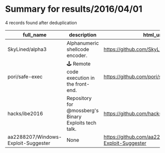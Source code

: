 
# Summary for results/2016/04/01
    
4 records found after deduplication

| full_name | description | html_url | matched_list | matched_count | pushed_at | size | stargazers_count | language | forks_count | vul_ids |
|-------------------------------------|-------------------------------------------------------|--------------------------------------------------------|---------------------------|-----------------|---------------------------|--------|--------------------|------------|---------------|-----------|
| SkyLined/alpha3 | Alphanumeric shellcode encoder. | https://github.com/SkyLined/alpha3 | ['shellcode'] | 1 | 2016-04-01 12:24:33+00:00 | 660 | 112 | Assembly | 32 | [] |
| pori/safe-exec | 🕹 Remote code execution in the front-end. | https://github.com/pori/safe-exec | ['remote code execution'] | 1 | 2016-04-01 10:51:49+00:00 | 131 | 0 | JavaScript | 0 | [] |
| hacks/ibe2016 | Repository for @mossberg's Binary Exploits tech talk. | https://github.com/hacks/ibe2016 | ['exploit'] | 1 | 2016-04-01 04:19:15+00:00 | 20 | 6 | Python | 1 | [] |
| aa2288207/Windows-Exploit-Suggester | None | https://github.com/aa2288207/Windows-Exploit-Suggester | ['exploit'] | 1 | 2016-04-01 14:04:36+00:00 | 46 | 0 | Python | 0 | [] |
